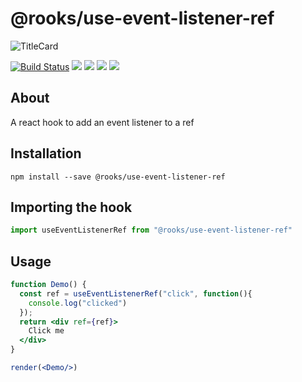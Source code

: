 # @rooks/use-event-listener-ref

![TitleCard](https://raw.githubusercontent.com/imbhargav5/rooks/HEAD/packages/event-listener-ref/title-card.svg)

[![Build Status](https://travis-ci.org/imbhargav5/rooks.svg?branch=master)](https://travis-ci.org/imbhargav5/rooks) ![](https://img.shields.io/npm/v/@rooks/use-event-listener-ref/latest.svg) ![](https://img.shields.io/npm/l/@rooks/use-event-listener-ref.svg) ![](https://img.shields.io/bundlephobia/min/@rooks/use-event-listener-ref.svg) ![](https://img.shields.io/david/imbhargav5/rooks.svg?path=packages%2Fevent-listener-ref)



## About
A react hook to add an event listener to a ref


[//]: # (Main)

## Installation

```
npm install --save @rooks/use-event-listener-ref
```

## Importing the hook

```javascript
import useEventListenerRef from "@rooks/use-event-listener-ref"
```

## Usage

```jsx
function Demo() {
  const ref = useEventListenerRef("click", function(){
    console.log("clicked")
  });
  return <div ref={ref}>
    Click me
  </div>
}

render(<Demo/>)
```

